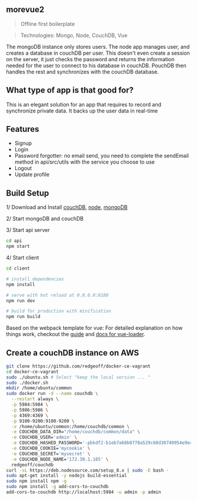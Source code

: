 ## morevue2

> Offline first boilerplate

> Technologies: Mongo, Node, CouchDB, Vue

The mongoDB instance only stores users. The node app manages user, and creates a database in couchDB per user. This doesn't even create a session on the server, it just checks the password and returns the information needed for the user to connect to his database in couchDB. PouchDB then handles the rest and synchronizes with the couchDB database.

## What type of app is that good for?

This is an elegant solution for an app that requires to record and synchronize private data. It backs up the user data in real-time

## Features

- Signup
- Login
- Password forgotter: no email send, you need to complete the sendEmail method in api/src/utils with the service you choose to use
- Logout
- Update profile

## Build Setup

1/ Download and Install [couchDB](http://couchdb.apache.org/), [node](https://nodejs.org/en/download/), [mongoDB](https://www.mongodb.com/download-center)

2/ Start mongoDB and couchDB

3/ Start api server

``` bash
cd api
npm start
```

4/ Start client

``` bash
cd client

# install dependencies
npm install

# serve with hot reload at 0.0.0.0:8180
npm run dev

# build for production with minification
npm run build

```

Based on the webpack template for vue: For detailed explanation on how things work, checkout the [guide](http://vuejs-templates.github.io/webpack/) and [docs for vue-loader](http://vuejs.github.io/vue-loader).

## Create a couchDB instance on AWS

``` bash
git clone https://github.com/redgeoff/docker-ce-vagrant
cd docker-ce-vagrant
sudo ./ubuntu.sh # Select "keep the local version ... "
sudo ./docker.sh
mkdir /home/ubuntu/common
sudo docker run -d --name couchdb \
  --restart always \
  -p 5984:5984 \
  -p 5986:5986 \
  -p 4369:4369 \
  -p 9100-9200:9100-9200 \
  -v /home/ubuntu/common:/home/couchdb/common \
  -e COUCHDB_DATA_DIR="/home/couchdb/common/data" \
  -e COUCHDB_USER='admin' \
  -e COUCHDB_HASHED_PASSWORD='-pbkdf2-b1eb7a68b0778a529c68d30749954e9e430417fb,4da0f8f1d98ce649a9c5a3845241ae24,10' \
  -e COUCHDB_COOKIE='mycookie' \
  -e COUCHDB_SECRET='mysecret' \
  -e COUCHDB_NODE_NAME='172.30.1.165' \
  redgeoff/couchdb
curl -sL https://deb.nodesource.com/setup_8.x | sudo -E bash -
sudo apt-get install -y nodejs build-essential
sudo npm install npm -g
sudo npm install -g add-cors-to-couchdb
add-cors-to-couchdb http://localhost:5984 -u admin -p admin
```

